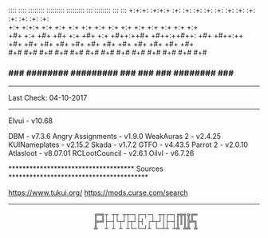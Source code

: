 
::::    ::::   ::::::::  :::::::::       :::::::::     :::      ::::::::  :::    ::: 
+:+:+: :+:+:+ :+:    :+: :+:    :+:      :+:    :+:  :+: :+:   :+:    :+: :+:   :+:  
+:+ +:+:+ +:+ +:+    +:+ +:+    +:+      +:+    +:+ +:+   +:+  +:+        +:+  +:+   
+#+  +:+  +#+ +#+    +:+ +#+    +:+      +#++:++#+ +#++:++#++: +#+        +#++:++    
+#+       +#+ +#+    +#+ +#+    +#+      +#+       +#+     +#+ +#+        +#+  +#+   
#+#       #+# #+#    #+# #+#    #+#      #+#       #+#     #+# #+#    #+# #+#   #+#  
###       ###  ########  #########       ###       ###     ###  ########  ###    ### 


**************************************************************************************
Last Check: 04-10-2017
**************************************************************************************

Elvui			          - v10.68 

DBM			            - v7.3.6
Angry Assignments	  - v1.9.0
WeakAuras 2		      - v2.4.25
KUINameplates		    - v2.15.2
Skada			          - v1.7.2
GTFO			          - v4.43.5
Parrot 2		        - v2.0.10
Atlasloot 		      - v8.07.01
RCLootCouncil		    - v2.6.1
Oilvl               - v6.7.26

************************************ Sources ****************************************

https://www.tukui.org/
https://mods.curse.com/search

**************************************************************************************

                            ╔═╗┬ ┬┬ ┬┬─┐┌─┐─┐ ┬┬┌─┐╔╦╗╦╔═
                            ╠═╝├─┤└┬┘├┬┘├┤ ┌┴┬┘│├─┤║║║╠╩╗
                            ╩  ┴ ┴ ┴ ┴└─└─┘┴ └─┴┴ ┴╩ ╩╩ ╩
